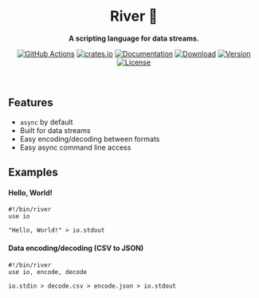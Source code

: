 
<div align="center">
 <p><h1>River 🌊</h1> </p>
  <p><strong>A scripting language for data streams.</strong></p>
<p>
  
[![GitHub Actions](https://img.shields.io/endpoint.svg?url=https%3A%2F%2Factions-badge.atrox.dev%2Fajmwagar%2Fart%2Fbadge&label=build&logo=none)](https://actions-badge.atrox.dev/ajmwagar/art/goto)
[![crates.io](https://meritbadge.herokuapp.com/[CRATE_NAME])](https://crates.io/crates/[CRATE_NAME])
[![Documentation](https://docs.rs/[CRATE_NAME]/badge.svg)](https://docs.rs/[CRATE_NAME])
[![Download](https://img.shields.io/crates/d/[CRATE_NAME].svg)](https://crates.io/crates/[CRATE_NAME])
[![Version](https://img.shields.io/badge/rustc-1.40+-lightgray.svg)](https://blog.rust-lang.org/2019/12/19/Rust-1.40.0.html)
[![License](https://img.shields.io/crates/l/[CRATE_NAME].svg)](./LICENSE)

  </p>
</div>
<br>

## Features
- `async` by default
- Built for data streams
- Easy encoding/decoding between formats
- Easy async command line access

## Examples

#### Hello, World!

```river
#!/bin/river
use io

"Hello, World!" > io.stdout
```

#### Data encoding/decoding (CSV to JSON)
```
#!/bin/river
use io, encode, decode

io.stdin > decode.csv > encode.json > io.stdout
```

